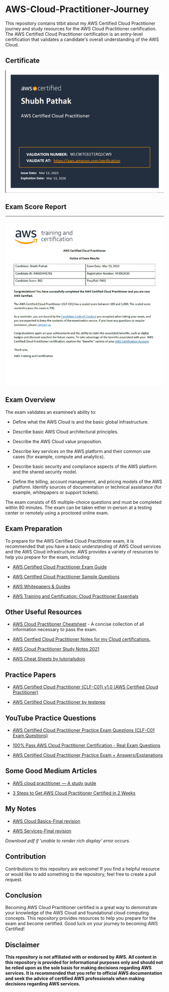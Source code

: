 # AWS-Cloud-Practitioner-Journey
This repository contains titbit about my AWS Certified Cloud Practitioner journey and study resources for the AWS Cloud Practitioner certification. 
The AWS Certified Cloud Practitioner certification is an entry-level certification that validates a candidate's overall understanding of the AWS Cloud.

## Certificate

![Certificate](https://github.com/shubh0614/AWS-Cloud-Practitioner-Journey/blob/main/My%20Certificate/Certificate.jpeg)


## Exam Score Report
![Marks Report](https://github.com/shubh0614/AWS-Cloud-Practitioner-Journey/blob/main/My%20Certificate/Marks%20Report.jpeg)



## Exam Overview
The exam validates an examinee’s ability to:

- Define what the AWS Cloud is and the basic global infrastructure.

- Describe basic AWS Cloud architectural principles.

- Describe the AWS Cloud value proposition.

- Describe key services on the AWS platform and their common use cases (for example, compute and analytics).

- Describe basic security and compliance aspects of the AWS platform and the shared security model.

- Define the billing, account management, and pricing models of the AWS platform.
Identify sources of documentation or technical assistance (for example, whitepapers or support tickets).



The exam consists of 65 multiple-choice questions and must be completed within 90 minutes. The exam can be taken either in-person at a testing center or remotely using a proctored online exam.

## Exam Preparation
To prepare for the AWS Certified Cloud Practitioner exam, it is recommended that you have a basic understanding of AWS Cloud services and the AWS Cloud infrastructure. AWS provides a variety of resources to help you prepare for the exam, including:

- [AWS Certified Cloud Practitioner Exam Guide](https://d1.awsstatic.com/training-and-certification/docs-cloud-practitioner/AWS-Certified-Cloud-Practitioner_Exam-Guide.pdf)

- [AWS Certified Cloud Practitioner Sample Questions](https://d1.awsstatic.com/training-and-certification/docs-cloud-practitioner/AWS-Certified-Cloud-Practitioner_Sample-Questions.pdf)

- [AWS Whitepapers & Guides](https://aws.amazon.com/whitepapers/?whitepapers-main.sort-by=item.additionalFields.sortDate&whitepapers-main.sort-order=desc&awsf.whitepapers-content-type=*all&awsf.whitepapers-global-methodology=*all&awsf.whitepapers-tech-category=*all&awsf.whitepapers-industries=*all&awsf.whitepapers-business-category=*all)

- [AWS Training and Certification: Cloud Practitioner Essentials](https://aws.amazon.com/training/learn-about/cloud-practitioner/)

## Other Useful Resources

- [AWS Cloud Practitioner Cheatsheet](https://digitalcloud.training/category/aws-cheat-sheets/aws-cloud-practitioner/) - A concise collection of all information necessary to pass the exam. 

- [AWS Certfied Cloud Practitioner Notes for my Cloud certifications.](https://rishabkumar7.github.io/CloudNotes/CPP.html)

- [AWS Cloud Practitioner Study Notes 2021](https://plainenglish.io/blog/aws-cloud-practitioner-study-notes-2021)

- [AWS Cheat Sheets by tutorialsdojo](https://tutorialsdojo.com/aws-cheat-sheets/)


## Practice Papers
- [AWS Certified Cloud Practitioner (CLF-C01) v1.0 (AWS Certified Cloud Practitioner)](https://www.itexams.com/exam/AWS-Certified-Cloud-Practitioner)

- [AWS Certified Cloud Practitioner by testprep](https://www.testpreptraining.com/aws-cloud-practitioner-exam-questions)

## YouTube Practice Questions
- [AWS Certified Cloud Practitioner Practice Exam Questions (CLF-C01 Exam Questions)](https://www.youtube.com/watch?v=FXKE1SfityA)

- [100% Pass AWS Cloud Practitioner Certification - Real Exam Questions](https://www.youtube.com/playlist?list=PL_0RK_1F4sTDNZOzu4aQ0h7RBA6tPwuUj)

- [AWS Certified Cloud Practitioner Practice Exam + Answers/Explanations](https://www.youtube.com/watch?v=YQjgampYzsw)

## Some Good Medium Articles

- [AWS cloud practitioner — A study guide](https://medium.com/adventures-in-consumer-technology/aws-cloud-practitioner-a-study-guide-86f4c143c5ef)

- [3 Steps to Get AWS Cloud Practitioner Certified in 2 Weeks](https://towardsdatascience.com/3-steps-to-get-aws-cloud-practitioner-certified-in-2-weeks-or-less-772178f48249)

## My Notes

- [AWS Cloud Basics-Final revision](https://github.com/shubh0614/AWS-Cloud-Practitioner-Journey/blob/main/My%20Revision%20Notes/Aws%20Basics.pdf) 

- [AWS Services-Final revision](https://github.com/shubh0614/AWS-Cloud-Practitioner-Journey/blob/main/My%20Revision%20Notes/AWS%20Services.pdf) 

*Download pdf if 'unable to render rich display' error occurs.*


## Contribution
Contributions to this repository are welcome! If you find a helpful resource or would like to add something to the repository, feel free to create a pull request.

## Conclusion
Becoming AWS Cloud Practitioner certified is a great way to demonstrate your knowledge of the AWS Cloud and foundational cloud computing concepts. This repository provides resources to help you prepare for the exam and become certified. Good luck on your journey to becoming AWS Certified!

## Disclaimer
**This repository is not affiliated with or endorsed by AWS. All content in this repository is provided for informational purposes only and should not be relied upon as the sole basis for making decisions regarding AWS services. It is recommended that you refer to official AWS documentation and seek the advice of certified AWS professionals when making decisions regarding AWS services.**
